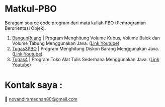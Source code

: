 # Matkul-PBO
Beragam source code program dari mata kuliah PBO (Pemrograman Berorientasi Objek).

1. [BangunRuang](https://github.com/novandi18/Matkul-PBO/tree/main/BangunRuang) | Program Menghitung Volume Kubus, Volume Balok dan Volume Tabung Menggunakan Java. ([Link Youtube](https://www.youtube.com/watch?v=zCV4itehLXw))
2. [Tugas3PBO](https://github.com/novandi18/Matkul-PBO/tree/main/Tugas3PBO) | Program Menghitung Diskon Barang Menggunakan Java. ([Link Youtube](https://www.youtube.com/watch?v=y1busfYs2Zs))
3. [Tugas4](https://github.com/novandi18/Matkul-PBO/tree/main/Tugas4) | Program Toko Alat Tulis Sederhana Menggunakan Java. ([Link Youtube](https://www.youtube.com/watch?v=PDw0xAHnUSc))


# Kontak saya :
:e-mail: novandiramadhan80@gmail.com
